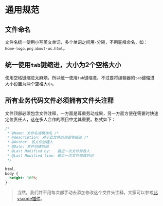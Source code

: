# 通用规范

## 文件命名

文件名统一使用小写英文单词，多个单词之间用`-`分隔，不用驼峰命名，如：`home-logo.png` `about-us.html`。

## 统一使用`tab`键缩进，大小为2个空格大小

使用空格键缩进太麻烦，所以统一使用`tab`键缩进，不过要将编辑器的`tab`键缩进大小设置为两个空格大小。

## 所有业务代码文件必须拥有文件头注释

文件顶部必须包含文件注释，一方面是尊重劳动成果，另一方面方便在需要时快速定位责任人，这在多人合作的项目中尤其重要。格式如下：

```CSS
/*
 * @Name: 文件名或模块名 /*
 * @description: 对于此文件的用途等描述 /*
 * @Author: 该文件创建人
 * @Date: 文件创建时间
 * @Last Modified by:   最近一次文件修改人 
 * @Last Modified time: 最近一次文件修改时间
 */

html,
body {
  height: 100%;
}
```

> 当然，我们并不用每次都手动去添加修改这个文件头注释，大家可以参考[此vscode插件](https://marketplace.visualstudio.com/items?itemName=mikey.vscode-fileheader)。
